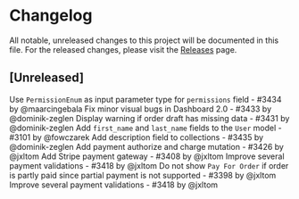 # Changelog
All notable, unreleased changes to this project will be documented in this file. For the released changes, please visit the [Releases](https://github.com/mirumee/saleor/releases) page.

## [Unreleased]
Use `PermissionEnum` as input parameter type for `permissions` field - #3434 by @maarcingebala
Fix minor visual bugs in Dashboard 2.0 - #3433 by @dominik-zeglen
Display warning if order draft has missing data - #3431 by @dominik-zeglen
Add `first_name` and `last_name` fields to the `User` model - #3101 by @fowczarek
Add description field to collections - #3435 by @dominik-zeglen
Add payment authorize and charge mutation - #3426 by @jxltom
Add Stripe payment gateway - #3408 by @jxltom
Improve several payment validations - #3418 by @jxltom
Do not show `Pay For Order` if order is partly paid since partial payment is not supported - #3398 by @jxltom
Improve several payment validations - #3418 by @jxltom
